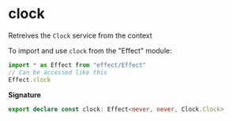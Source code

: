 # clock

Retreives the `Clock` service from the context

To import and use `clock` from the "Effect" module:

```ts
import * as Effect from "effect/Effect"
// Can be accessed like this
Effect.clock
```

**Signature**

```ts
export declare const clock: Effect<never, never, Clock.Clock>
```
